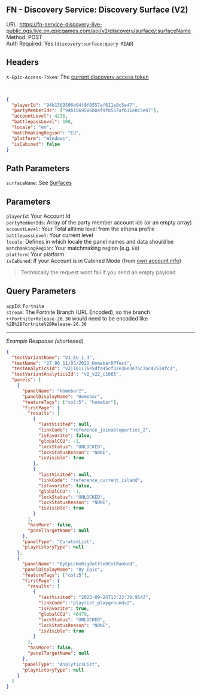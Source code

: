 ## FN - Discovery Service: Discovery Surface (V2)

URL: https://fn-service-discovery-live-public.ogs.live.on.epicgames.com/api/v2/discovery/surface/:surfaceName \
Method: POST \
Auth Required: Yes (`discovery:surface:query READ`)

## Headers

`X-Epic-Access-Token`: The [current discovery access token](/Fortnite/Creative/DiscoveryAccessToken.md)

<br/>

```json
{
  "playerId": "94b1569506b04f9f8557af611e8c5e47",
  "partyMemberIds": ["94b1569506b04f9f8557af611e8c5e47"],
  "accountLevel": 4238,
  "battlepassLevel": 108,
  "locale": "en",
  "matchmakingRegion": "EU",
  "platform": "Windows",
  "isCabined": false
}
```

## Path Parameters

`surfaceName`: See [Surfaces](../README.md#surfaces)

## Parameters

`playerId`: Your Account Id <br/>
`partyMemberIds`: Array of the party member account ids (or an empty array) <br/>
`accountLevel`: Your Total alltime level from the athena profile <br/>
`battlepassLevel`: Your current level <br/>
`locale`: Defines in which locale the panel names and data should be <br/>
`matchmakingRegion`: Your matchmaking region (e.g. `EU`) <br/>
`platform`: Your platform <br/>
`isCabined`: If your Account is in Cabined Mode (from [own account info](../../../AccountService/Account/Lookup/AccountId.md))

> Technically the request wont fail if you send an empty payload

## Query Parameters

`appId`: `Fortnite` <br/>
`stream`: The Fortnite Branch (URL Encoded), so the branch `++Fortnite+Release-26.30` would need to be encoded like `%2B%2BFortnite%2BRelease-26.30`

---

_Example Response (shortened)_

```json
{
  "testVariantName": "V1_EU_1_4",
  "testName": "27.00_11/03/2023_HomebarRPTest",
  "testAnalyticsId": "v2|1011|6e5dfa45cf32e36e3e75c7ac47514fc3",
  "testVariantAnalyticsId": "v2_v22_c1665",
  "panels": [
    {
      "panelName": "Homebar2",
      "panelDisplayName": "Homebar",
      "featureTags": ["col:5", "homebar"],
      "firstPage": {
        "results": [
          {
            "lastVisited": null,
            "linkCode": "reference_joinableparties_2",
            "isFavorite": false,
            "globalCCU": -1,
            "lockStatus": "UNLOCKED",
            "lockStatusReason": "NONE",
            "isVisible": true
          },
          {
            "lastVisited": null,
            "linkCode": "reference_current_island",
            "isFavorite": false,
            "globalCCU": -1,
            "lockStatus": "UNLOCKED",
            "lockStatusReason": "NONE",
            "isVisible": true
          }
        ],
        "hasMore": false,
        "panelTargetName": null
      },
      "panelType": "CuratedList",
      "playHistoryType": null
    },
    {
      "panelName": "ByEpicNoBigBattle6ColRanked",
      "panelDisplayName": "By Epic",
      "featureTags": ["col:5"],
      "firstPage": {
        "results": [
          {
            "lastVisited": "2023-09-24T13:23:39.954Z",
            "linkCode": "playlist_playgroundv2",
            "isFavorite": true,
            "globalCCU": 46479,
            "lockStatus": "UNLOCKED",
            "lockStatusReason": "NONE",
            "isVisible": true
          }
        ],
        "hasMore": false,
        "panelTargetName": null
      },
      "panelType": "AnalyticsList",
      "playHistoryType": null
    }
  ]
}
```
